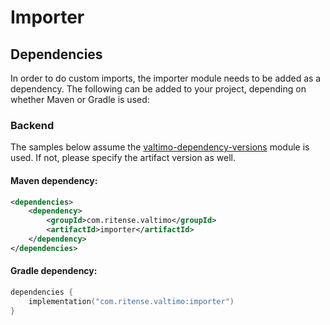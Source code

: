 # Importer

## Dependencies

In order to do custom imports, the importer module needs to be added as a dependency. The following can be added to your project, depending on whether Maven or Gradle is used:

### Backend

The samples below assume the [valtimo-dependency-versions](valtimo-dependency-versions.md) module is used. If not, please specify the artifact version as well.

#### Maven dependency:

```xml
<dependencies>
    <dependency>
        <groupId>com.ritense.valtimo</groupId>
        <artifactId>importer</artifactId>
    </dependency>
</dependencies>
```

#### Gradle dependency:

```kotlin
dependencies {
    implementation("com.ritense.valtimo:importer")
}
```
